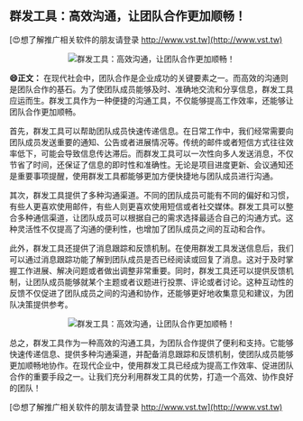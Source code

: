 ## **群发工具：高效沟通，让团队合作更加顺畅！**

[😍想了解推广相关软件的朋友请登录 http://www.vst.tw](http://www.vst.tw)

 <center><img src="https://vst.tw/MP4/tuiguang/png/2.png" alt="群发工具：高效沟通，让团队合作更加顺畅！"></center>

**😄正文：**
在现代社会中，团队合作是企业成功的关键要素之一。而高效的沟通则是团队合作的基石。为了使团队成员能够及时、准确地交流和分享信息，群发工具应运而生。群发工具作为一种便捷的沟通工具，不仅能够提高工作效率，还能够让团队合作更加顺畅。

首先，群发工具可以帮助团队成员快速传递信息。在日常工作中，我们经常需要向团队成员发送重要的通知、公告或者进展情况等。传统的邮件或者短信方式往往效率低下，可能会导致信息传达滞后。而群发工具可以一次性向多人发送消息，不仅节省了时间，还保证了信息的即时性和准确性。无论是项目进度更新、会议通知还是重要事项提醒，使用群发工具都能够更加方便快捷地与团队成员进行沟通。

其次，群发工具提供了多种沟通渠道。不同的团队成员可能有不同的偏好和习惯，有些人更喜欢使用邮件，有些人则更喜欢使用短信或者社交媒体。群发工具可以整合多种通信渠道，让团队成员可以根据自己的需求选择最适合自己的沟通方式。这种灵活性不仅提高了沟通的便利性，也增加了团队成员之间的互动和合作。

此外，群发工具还提供了消息跟踪和反馈机制。在使用群发工具发送信息后，我们可以通过消息跟踪功能了解到团队成员是否已经阅读或回复了消息。这对于及时掌握工作进展、解决问题或者做出调整非常重要。同时，群发工具还可以提供反馈机制，让团队成员能够就某个主题或者议题进行投票、评论或者讨论。这种互动性的反馈不仅促进了团队成员之间的沟通和协作，还能够更好地收集意见和建议，为团队决策提供参考。

 <center><img src="https://vst.tw/MP4/tuiguang/png/8.png" alt="群发工具：高效沟通，让团队合作更加顺畅！"></center>

总之，群发工具作为一种高效的沟通工具，为团队合作提供了便利和支持。它能够快速传递信息、提供多种沟通渠道，并配备消息跟踪和反馈机制，使团队成员能够更加顺畅地协作。在现代企业中，使用群发工具已经成为提高工作效率、促进团队合作的重要手段之一。让我们充分利用群发工具的优势，打造一个高效、协作良好的团队！

[😍想了解推广相关软件的朋友请登录 http://www.vst.tw](http://www.vst.tw)



